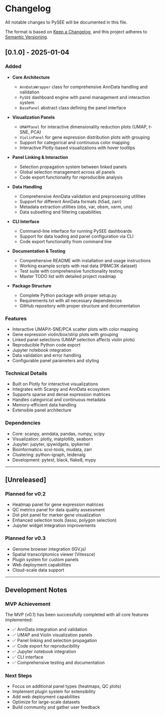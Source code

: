 # Changelog

All notable changes to PySEE will be documented in this file.

The format is based on [Keep a Changelog](https://keepachangelog.com/en/1.0.0/),
and this project adheres to [Semantic Versioning](https://semver.org/spec/v2.0.0.html).

## [0.1.0] - 2025-01-04

### Added
- **Core Architecture**
  - `AnnDataWrapper` class for comprehensive AnnData handling and validation
  - `PySEE` dashboard engine with panel management and interaction system
  - `BasePanel` abstract class defining the panel interface

- **Visualization Panels**
  - `UMAPPanel` for interactive dimensionality reduction plots (UMAP, t-SNE, PCA)
  - `ViolinPanel` for gene expression distribution plots with grouping
  - Support for categorical and continuous color mapping
  - Interactive Plotly-based visualizations with hover tooltips

- **Panel Linking & Interaction**
  - Selection propagation system between linked panels
  - Global selection management across all panels
  - Code export functionality for reproducible analysis

- **Data Handling**
  - Comprehensive AnnData validation and preprocessing utilities
  - Support for different AnnData formats (h5ad, zarr)
  - Metadata extraction utilities (obs, var, obsm, varm, uns)
  - Data subsetting and filtering capabilities

- **CLI Interface**
  - Command-line interface for running PySEE dashboards
  - Support for data loading and panel configuration via CLI
  - Code export functionality from command line

- **Documentation & Testing**
  - Comprehensive README with installation and usage instructions
  - Working example scripts with real data (PBMC3K dataset)
  - Test suite with comprehensive functionality testing
  - Master TODO list with detailed project roadmap

- **Package Structure**
  - Complete Python package with proper setup.py
  - Requirements.txt with all necessary dependencies
  - GitHub repository with proper structure and documentation

### Features
- Interactive UMAP/t-SNE/PCA scatter plots with color mapping
- Gene expression violin/box/strip plots with grouping
- Linked panel selections (UMAP selection affects violin plots)
- Reproducible Python code export
- Jupyter notebook integration
- Data validation and error handling
- Configurable panel parameters and styling

### Technical Details
- Built on Plotly for interactive visualizations
- Integrates with Scanpy and AnnData ecosystem
- Supports sparse and dense expression matrices
- Handles categorical and continuous metadata
- Memory-efficient data handling
- Extensible panel architecture

### Dependencies
- Core: scanpy, anndata, pandas, numpy, scipy
- Visualization: plotly, matplotlib, seaborn
- Jupyter: jupyter, ipywidgets, ipykernel
- Bioinformatics: scvi-tools, mudata, zarr
- Clustering: python-igraph, leidenalg
- Development: pytest, black, flake8, mypy

---

## [Unreleased]

### Planned for v0.2
- Heatmap panel for gene expression matrices
- QC metrics panel for data quality assessment
- Dot plot panel for marker gene visualization
- Enhanced selection tools (lasso, polygon selection)
- Jupyter widget integration improvements

### Planned for v0.3
- Genome browser integration (IGV.js)
- Spatial transcriptomics viewer (Vitessce)
- Plugin system for custom panels
- Web deployment capabilities
- Cloud-scale data support

---

## Development Notes

### MVP Achievement
The MVP (v0.1) has been successfully completed with all core features implemented:
- ✅ AnnData integration and validation
- ✅ UMAP and Violin visualization panels
- ✅ Panel linking and selection propagation
- ✅ Code export for reproducibility
- ✅ Jupyter notebook integration
- ✅ CLI interface
- ✅ Comprehensive testing and documentation

### Next Steps
- Focus on additional panel types (heatmaps, QC plots)
- Implement plugin system for extensibility
- Add web deployment capabilities
- Optimize for large-scale datasets
- Build community and gather user feedback
